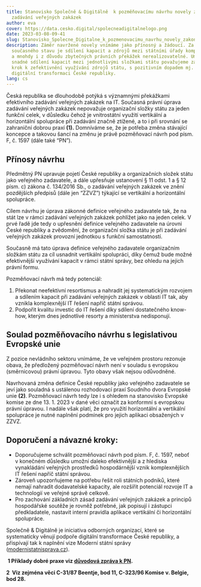 ```yaml
---
title: Stanovisko Společně & Digitálně  k pozměňovacímu návrhu novely zákona o
  zadávání veřejných zakázek
author: eva
cover: https://data.cesko.digital/spolecneadigitalnelogo.png
date: 2023-03-08-09-41
slug: Stanovisko_Spolecne_Digitalne_k_pozmenovacimu_navrhu_novely_zakona_o_zadavani_verejnych_zakazek
description: Záměr navržené novely vnímáme jako přínosný a žádoucí. Za
  současného stavu je sdílení kapacit a zdrojů mezi státními úřady komplikované
  a mnohdy i z důvodu zbytečných právních překážek nerealizovatelné. Umožnit
  snadné sdílení kapacit mezi jednotlivými složkami státu považujeme za správný
  krok k zefektivnění využívání zdrojů státu, s pozitivním dopadem mj. i na
  digitální transformaci České republiky.
lang: cs
---
```

<!--StartFragment-->

Česká republika se dlouhodobě potýká s významnými překážkami efektivního zadávání veřejných zakázek na IT. Současná právní úprava zadávání veřejných zakázek nepovažuje organizační složky státu za jeden funkční celek, v důsledku čehož je vnitrostátní využití vertikální a horizontální spolupráce při zadávání značně ztížené, a to i při srovnání se zahraniční dobrou praxí **(1).** Domníváme se, že je potřeba změna stávající koncepce a takovou šancí na změnu je právě pozměňovací návrh pod písm. F, č. 1597 (dále také “PN”).

## Přínosy návrhu

Předmětný PN upravuje pojetí České republiky a organizačních složek státu jako veřejného zadavatele, a dále upřesňuje ustanovení § 11 odst. 1 a § 12 písm. c) zákona č. 134/2016 Sb., o zadávání veřejných zakázek ve znění pozdějších předpisů (dále jen “ZZVZ”) týkající se vertikální a horizontální spolupráce.

Cílem návrhu je úprava zákonné definice veřejného zadavatele tak, že na stát lze v rámci zadávání veřejných zakázek pohlížet jako na jeden celek. V prvé řadě jde tedy o upřesnění definice veřejného zadavatele na úrovni České republiky a zvědomění, že organizační složka státu je při zadávání veřejných zakázek provozní jednotkou s funkční samostatností.

Současně má tato úprava definice veřejného zadavatele organizačním složkám státu za cíl usnadnit vertikální spolupráci, díky čemuž bude možné efektivnější využívání kapacit v rámci státní správy, bez ohledu na jejich právní formu.

Pozměňovací návrh má tedy potenciál: 

1. Překonat neefektivní resortismus a nahradit jej systematickým rozvojem a sdílením kapacit při zadávání veřejných zakázek v oblasti IT tak, aby vznikla komplexnější IT řešení napříč státní správou.
2. Podpořit kvalitu investic do IT řešení díky sdílení dostatečného know-how, kterým dnes jednotlivé resorty a ministerstva nedisponují.

## Soulad pozměňovacího návrhu s legislativou Evropské unie

Z pozice nevládního sektoru vnímáme, že ve veřejném prostoru rezonuje obava, že předložený pozměňovací návrh není v souladu s evropskou (směrnicovou) právní úpravou. Tyto obavy však nejsou odůvodněné.

Navrhovaná změna definice České republiky jako veřejného zadavatele se jeví jako souladná s ustálenou rozhodovací praxí Soudního dvora Evropské unie **(2)**. Pozměňovací návrh tedy lze i s ohledem na stanovisko Evropské komise ze dne 13. 1. 2023 v dané věci označit za konformní s evropskou právní úpravou. I nadále však platí, že pro využití horizontální a vertikální spolupráce je nutné naplnění podmínek pro jejich aplikaci obsažených v ZZVZ. 

## Doporučení a návazné kroky: 

* Doporučujeme schválit pozměňovací návrh pod písm. F, č. 1597, neboť v konečném důsledku umožní daleko efektivnější a z hlediska vynakládání veřejných prostředků hospodárnější vznik komplexnějších IT řešení napříč státní správou.
* Zároveň upozorňujeme na potřebu řešit roli státních podniků, které nemají nahradit dodavatelské kapacity, ale rozšířit potenciál rozvoje IT a technologií ve veřejné správě celkově.
* Pro zachování základních zásad zadávání veřejných zakázek a principů hospodářské soutěže je rovněž potřebné, jak popisují i zástupci předkladatele, nastavit interní pravidla aplikace vertikální či horizontální spolupráce.

Společně & Digitálně je iniciativa odborných organizací, které se systematicky věnují podpoře digitální transformace České republiky, a přispívají tak k naplnění vize Moderní státní správy ([modernistatnisprava.cz](https://modernistatnisprava.cz/)).

<!--StartFragment-->

 **1 Příklady dobré praxe viz [důvodová zpráva k PN](https://www.psp.cz/sqw/text/orig2.sqw?idd=220078).**

**2﻿  Viz zejména věci C-31/87 Beentje, bod 11, C-323/96 Komise v. Belgie, bod 28.**

<!--EndFragment-->